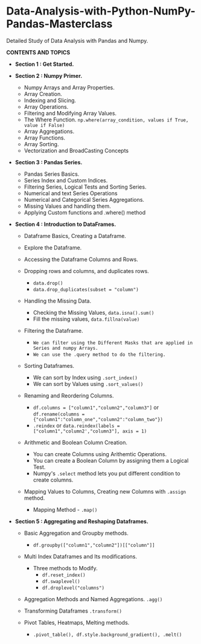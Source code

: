 # Data-Analysis-with-Python-NumPy-Pandas-Masterclass
Detailed Study of Data Analysis with Pandas and Numpy.

**CONTENTS AND TOPICS**

+ **Section 1 : Get Started.**
+ **Section 2 : Numpy Primer.**
    + Numpy Arrays and Array Properties.
    + Array Creation.
    + Indexing and Slicing.
    + Array Operations.
    + Filtering and Modifying Array Values.
    + The Where Function. `np.where(array_condition, values if True, value if False)`
    + Array Aggregations.
    + Array Functions.
    + Array Sorting.
    + Vectorization and BroadCasting Concepts
    
+ **Section 3 : Pandas Series.**
    + Pandas Series Basics.
    + Series Index and Custom Indices.
    + Filtering Series, Logical Tests and Sorting Series.
    + Numerical and text Series Operations
    + Numerical and Categorical Series Aggregations.
    + Missing Values and handling them.
    + Applying Custom functions and .where() method
    
+ **Section 4 : Introduction to DataFrames.**
    + Dataframe Basics, Creating a Dataframe.
    + Explore the Dataframe.
    + Accessing the Dataframe Columns and Rows.
    + Dropping rows and columns, and duplicates rows.  
         + `data.drop()`
         + `data.drop_duplicates(subset = "column")`
    + Handling the Missing Data.
    
        + Checking the Missing Values, `data.isna().sum()`
        + Fill the missing values, `data.fillna(value)`
    + Filtering the Dataframe. 
        + `We can filter using the Different Masks that are applied in Series and numpy Arrays.`
        + `We can use the .query method to do the filtering.`
    + Sorting Dataframes.
        + We can sort by Index using `.sort_index()`
        + We can sort by Values using `.sort_values()`
    + Renaming and Reordering Columns.
        + `df.columns = ["column1","column2","column3"]` or `df.rename(columns = {"column1":"column_one","column2":"column_two"})`
        + `.reindex` or `data.reindex(labels = ["column1","column2',"column3"], axis = 1)`
    + Arithmetic and Boolean Column Creation.
        + You can create Columns using Arithemtic Operations.
        + You can create a Boolean Column by assigning them a Logical Test.
        + Numpy's `.select` method lets you put different condition to create columns.
    + Mapping Values to Columns, Creating new Columns with `.assign` method.
        + Mapping Method - `.map()`

+ **Section 5 : Aggregating and Reshaping Dataframes.**

    + Basic Aggregation and Groupby methods.
        + `df.groupby(["column1","column2"])[["column"]]`

    + Multi Index Dataframes and Its modifications.
        + Three methods to Modify.
            + `df.reset_index()`
            + `df.swaplevel()`
            + `df.droplevel("columns")`
    + Aggregation Methods and Named Aggregations. `.agg()`
    + Transforming Dataframes  `.transform()`
    + Pivot Tables, Heatmaps, Melting methods.
        + `.pivot_table(), df.style.background_gradient(), .melt()`
